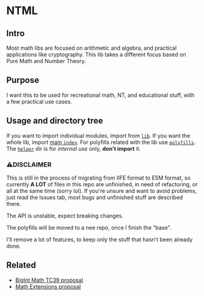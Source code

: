 # NTML

## Intro

Most math libs are focused on arithmetic and algebra, and practical applications like cryptography. This lib takes a different focus based on Pure Math and Number Theory.

## Purpose

I want this to be used for recreational math, NT, and educational stuff, with a few practical use cases.
## Usage and directory tree

If you want to import individual modules, import from [`lib`](./src/lib). If you want the whole lib, import [main `index`](./src/index.js). For polyfills related with the lib use [`polyfills`](./src/polyfill.js). The [`helper`](./src/helper) dir is for *internal use* only, **don't import** it.

### ⚠DISCLAIMER

This is still in the process of migrating from IIFE format to ESM format, so currently **A LOT** of files in this repo are unfinished, in need of refactoring, or all at the same time (sorry lol). If you're unsure and want to avoid problems, just read the Issues tab, most bugs and unfinished stuff are described there.

The API is unstable, expect breaking changes.

The polyfills will be moved to a nee repo, once I finish the "base".

I'll remove a lot of features, to keep only the stuff that hasn't been already done.

## Related

* [BigInt Math TC39 proposal](https://github.com/tc39/proposal-bigint-math)
* [Math Extensions proposal](https://github.com/rwaldron/proposal-math-extensions)
